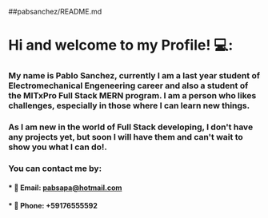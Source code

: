 ##pabsanchez/README.md 

# **Hi and welcome to my Profile!** 💻:
### My name is Pablo Sanchez, currently I am a last year student of Electromechanical Engeneering career and also a student of the MITxPro Full Stack MERN program. I am a person who likes challenges, especially in those where I can learn new things.

### As I am new in the world of Full Stack developing, I don't have any projects yet, but soon I will have them and can't wait to show you what I can do!.

### You can contact me by:
#### * :email: Email: pabsapa@hotmail.com
#### * :iphone: Phone: +59176555592  


